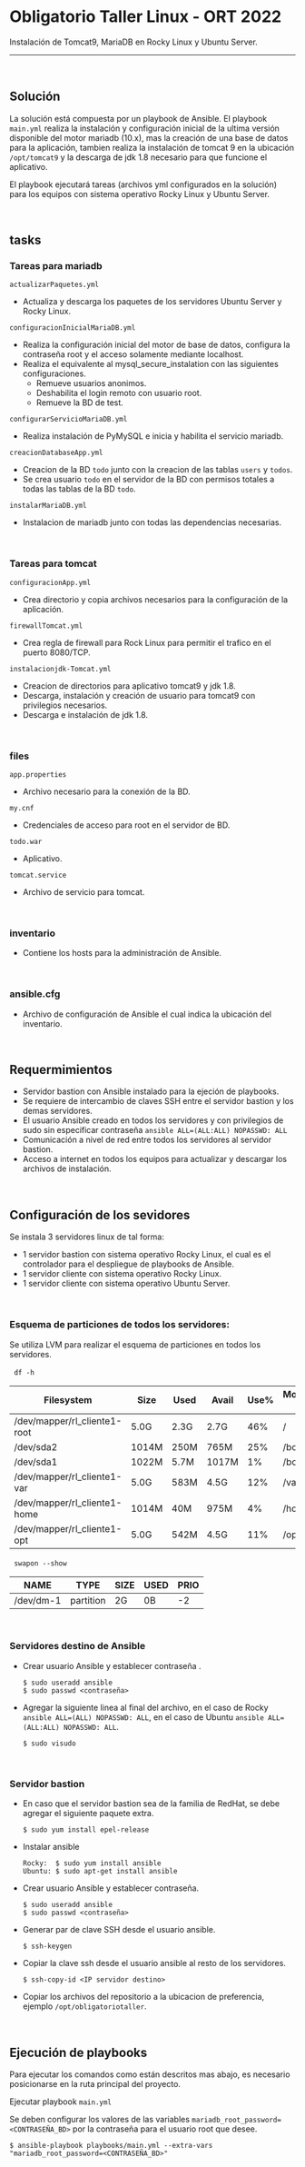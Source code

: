 # **Obligatorio Taller Linux - ORT 2022**

Instalación de Tomcat9, MariaDB en Rocky Linux y Ubuntu Server.

---

&nbsp;
## **Solución**

La solución está compuesta por un playbook de Ansible. 
El playbook `main.yml` realiza la instalación y configuración inicial de la ultima versión disponible del motor mariadb (10.x), mas la creación de una base de datos para la aplicación, tambien realiza la instalación de tomcat 9 en la ubicación `/opt/tomcat9` y la descarga de jdk 1.8 necesario para que funcione el aplicativo.

El playbook ejecutará tareas (archivos yml configurados en la solución) para los equipos con sistema operativo Rocky Linux y Ubuntu Server.

&nbsp;
## **tasks**

### **Tareas para mariadb**

`actualizarPaquetes.yml` 

- Actualiza y descarga los paquetes de los servidores Ubuntu Server y Rocky Linux.

`configuracionInicialMariaDB.yml`

- Realiza la configuración inicial del motor de base de datos, configura la contraseña root y el acceso solamente mediante localhost.
- Realiza el equivalente al mysql_secure_instalation con las siguientes configuraciones.
    - Remueve usuarios anonimos.
    - Deshabilita el login remoto con usuario root.
    - Remueve la BD de test.

`configurarServicioMariaDB.yml`

- Realiza instalación de PyMySQL e inicia y habilita el servicio mariadb.

`creacionDatabaseApp.yml`

- Creacion de la BD `todo` junto con la creacion de las tablas `users` y `todos`.
- Se crea usuario `todo` en el servidor de la BD con permisos totales a todas las tablas de la BD `todo`.

`instalarMariaDB.yml`

- Instalacion de mariadb junto con todas las dependencias necesarias.

&nbsp;
### **Tareas para tomcat**

`configuracionApp.yml`

- Crea directorio y copia archivos necesarios para la configuración de la aplicación.

`firewallTomcat.yml`

- Crea regla de firewall para Rock Linux para permitir el trafico en el puerto 8080/TCP.

`instalacionjdk-Tomcat.yml`

- Creacion de directorios para aplicativo tomcat9 y jdk 1.8.
- Descarga, instalación y creación de usuario para tomcat9 con privilegios necesarios.
- Descarga e instalación de jdk 1.8.

&nbsp;
### **files**

`app.properties`

- Archivo necesario para la conexión de la BD.

`my.cnf`

- Credenciales de acceso para root en el servidor de BD.

`todo.war`

- Aplicativo.

`tomcat.service`

- Archivo de servicio para tomcat.

&nbsp;
### **inventario**

- Contiene los hosts para la administración de Ansible.

&nbsp;
### **ansible.cfg**

- Archivo de configuración de Ansible el cual indica la ubicación del inventario.

&nbsp;
## **Requermimientos**

- Servidor bastion con Ansible instalado para la ejeción de playbooks.
- Se requiere de intercambio de claves SSH entre el servidor bastion y los demas servidores.
- El usuario Ansible creado en todos los servidores y con privilegios de sudo sin especificar contraseña `ansible ALL=(ALL:ALL) NOPASSWD: ALL`
- Comunicación a nivel de red entre todos los servidores al servidor bastion.
- Acceso a internet en todos los equipos para actualizar y descargar los archivos de instalación.

&nbsp;
## **Configuración de los sevidores**

Se instala 3 servidores linux de tal forma:

- 1 servidor bastion con sistema operativo Rocky Linux, el cual es el controlador para el despliegue de playbooks de Ansible.
- 1 servidor cliente con sistema operativo Rocky Linux.
- 1 servidor cliente con sistema operativo Ubuntu Server.

&nbsp;
### **Esquema de particiones de todos los servidores:**

Se utiliza LVM para realizar el esquema de particiones en todos los servidores.

&nbsp; `df -h`

| Filesystem |   Size   |  Used  |   Avail   |  Use%  | Mounted on |
| ---------- | -------- | ------ | --------- | ------ | ---------- |
| /dev/mapper/rl_cliente1-root|  5.0G|  2.3G|  2.7G|  46%| /|
| /dev/sda2| 1014M|  250M|  765M|  25%| /boot|
| /dev/sda1| 1022M|  5.7M| 1017M|   1%| /boot/efi|
| /dev/mapper/rl_cliente1-var|   5.0G|  583M|  4.5G|  12%| /var|
| /dev/mapper/rl_cliente1-home| 1014M|   40M|  975M|   4%| /home|
| /dev/mapper/rl_cliente1-opt|   5.0G  |542M  |4.5G  |11%| /opt|

&nbsp; `swapon --show`

|NAME      |TYPE      |SIZE |USED |PRIO|
|----      |----      |---- |---- |----|
/dev/dm-1| partition|   2G|   0B|   -2|

&nbsp;
### **Servidores destino de Ansible**

- Crear usuario Ansible y establecer contraseña .
    ```
    $ sudo useradd ansible
    $ sudo passwd <contraseña>
    ```

- Agregar la siguiente linea al final del archivo, en el caso de Rocky `ansible ALL=(ALL) NOPASSWD: ALL`, en el caso de Ubuntu `ansible ALL=(ALL:ALL) NOPASSWD: ALL`.

    ```
    $ sudo visudo
    ```
&nbsp;
### **Servidor bastion**

- En caso que el servidor bastion sea de la familia de RedHat, se debe agregar el siguiente paquete extra.

    ```
    $ sudo yum install epel-release
    ```
- Instalar ansible 
    ```
    Rocky:  $ sudo yum install ansible
    Ubuntu: $ sudo apt-get install ansible
     ```

- Crear usuario Ansible y establecer contraseña.
    ```
    $ sudo useradd ansible
    $ sudo passwd <contraseña>
    ```

- Generar par de clave SSH desde el usuario ansible.
    ```
    $ ssh-keygen
    ```

- Copiar la clave ssh desde el usuario ansible al resto de los servidores.
    ```
    $ ssh-copy-id <IP servidor destino>
    ```

- Copiar los archivos del repositorio a la ubicacion de preferencia, ejemplo `/opt/obligatoriotaller`.

&nbsp;
## **Ejecución de playbooks**

Para ejecutar los comandos como están descritos mas abajo, es necesario posicionarse en la ruta principal del proyecto.

Ejecutar playbook `main.yml`

Se deben configurar los valores de las variables `mariadb_root_password=<CONTRASEÑA_BD>` por la contraseña para el usuario root que desee.

```
$ ansible-playbook playbooks/main.yml --extra-vars "mariadb_root_password=<CONTRASEÑA_BD>"
```